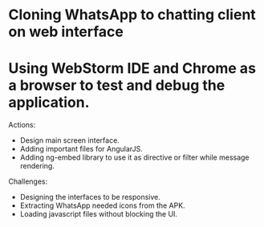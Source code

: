 # Cloning WhatsApp to chatting client on web interface
# Using WebStorm IDE and Chrome as a browser to test and debug the application.
Actions:
- Design main screen interface.
- Adding important files for AngularJS.
- Adding ng-embed library to use it as directive or filter while message rendering.

Challenges:
- Designing the interfaces to be responsive.
- Extracting WhatsApp needed icons from the APK.
- Loading javascript files without blocking the UI.